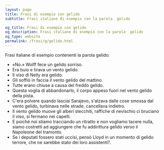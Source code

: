 ```yaml
---
layout: page
title: Frasi di esempio con gelido 
subtitle: Frasi italiane di esempio con la parola  gelido

og_title: Frasi di esempio con gelido 
og_description: Frasi italiane di esempio con la parola  gelido
og_type: website
permalink: /frasi/g/gelido.html
---
```


Frasi italiane di esempio contenenti la parola gelido:


- «No.» Wolff fece un gelido sorriso.
- Era buio e tirava un vento gelido.
- Il viso di Nelly era gelido.
- Gli soffiò in faccia il vento gelido del mattino.
- Tutte erano chiuse a causa del freddo gelido.
- Questa voglia di abbandonarlo, il corpo appeso fuori nel vento gelido della pista.
- C'era polvere quando lasciai Sarajevo, s'alzava dalle cose smossa dal vento gelido, turbinava nelle strade, cancellava indietro.
- Il vento gelido muove gli alberi stecchiti, raffiche di nevischio ci bruciano il viso, si fermano nei capelli.
- E poiché noi stiamo tracciando un ritratto e non vogliamo tacere nulla, siamo costretti ad aggiungere che fu addirittura gelido verso il Napoleone del tramonto.
- Se i deputati fossero stati uccisi, pensò Lloyd in un momento di gelido terrore, che ne sarebbe stato dei loro assistenti?.
